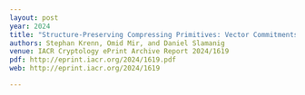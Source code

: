 ```yaml
---
layout: post
year: 2024
title: "Structure-Preserving Compressing Primitives: Vector Commitments, Accumulators and Applications"
authors: Stephan Krenn, Omid Mir, and Daniel Slamanig
venue: IACR Cryptology ePrint Archive Report 2024/1619
pdf: http://eprint.iacr.org/2024/1619.pdf
web: http://eprint.iacr.org/2024/1619

---
```



